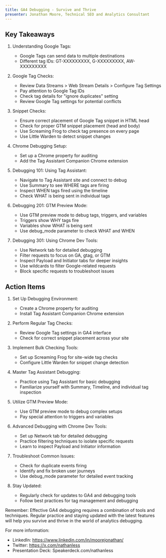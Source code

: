 ```yaml
---
title: GA4 Debugging - Survive and Thrive
presenter: Jonathan Moore, Technical SEO and Analytics Consultant
---
```

## Key Takeaways

1. Understanding Google Tags:
   - Google Tags can send data to multiple destinations
   - Different tag IDs: GT-XXXXXXXXX, G-XXXXXXXXX, AW-XXXXXXXXX

2. Google Tag Checks:
   - Review Data Streams > Web Stream Details > Configure Tag Settings
   - Pay attention to Google Tag IDs
   - Check tag details for "ignore duplicates" setting
   - Review Google Tag settings for potential conflicts

3. Snippet Checks:
   - Ensure correct placement of Google Tag snippet in HTML head
   - Check for proper GTM snippet placement (head and body)
   - Use Screaming Frog to check tag presence on every page
   - Use Little Warden to detect snippet changes

4. Chrome Debugging Setup:
   - Set up a Chrome property for auditing
   - Add the Tag Assistant Companion Chrome extension

5. Debugging 101: Using Tag Assistant:
   - Navigate to Tag Assistant site and connect to debug
   - Use Summary to see WHERE tags are firing
   - Inspect WHEN tags fired using the timeline
   - Check WHAT is being sent in individual tags

6. Debugging 201: GTM Preview Mode:
   - Use GTM preview mode to debug tags, triggers, and variables
   - Triggers show WHY tags fire
   - Variables show WHAT is being sent
   - Use debug_mode parameter to check WHAT and WHEN

7. Debugging 301: Using Chrome Dev Tools:
   - Use Network tab for detailed debugging
   - Filter requests to focus on GA, gtag, or GTM
   - Inspect Payload and Initiator tabs for deeper insights
   - Use wildcards to filter Google-related requests
   - Block specific requests to troubleshoot issues

## Action Items

1. Set Up Debugging Environment:
   - Create a Chrome property for auditing
   - Install Tag Assistant Companion Chrome extension

2. Perform Regular Tag Checks:
   - Review Google Tag settings in GA4 interface
   - Check for correct snippet placement across your site

3. Implement Bulk Checking Tools:
   - Set up Screaming Frog for site-wide tag checks
   - Configure Little Warden for snippet change detection

4. Master Tag Assistant Debugging:
   - Practice using Tag Assistant for basic debugging
   - Familiarize yourself with Summary, Timeline, and individual tag inspection

5. Utilize GTM Preview Mode:
   - Use GTM preview mode to debug complex setups
   - Pay special attention to triggers and variables

6. Advanced Debugging with Chrome Dev Tools:
   - Set up Network tab for detailed debugging
   - Practice filtering techniques to isolate specific requests
   - Learn to inspect Payload and Initiator information

7. Troubleshoot Common Issues:
   - Check for duplicate events firing
   - Identify and fix broken user journeys
   - Use debug_mode parameter for detailed event tracking

8. Stay Updated:
   - Regularly check for updates to GA4 and debugging tools
   - Follow best practices for tag management and debugging

Remember: Effective GA4 debugging requires a combination of tools and techniques. Regular practice and staying updated with the latest features will help you survive and thrive in the world of analytics debugging.

For more information:
- LinkedIn: https://www.linkedin.com/in/moorejonathan/
- Twitter: https://x.com/nathanless
- Presentation Deck: Speakerdeck.com/nathanless
